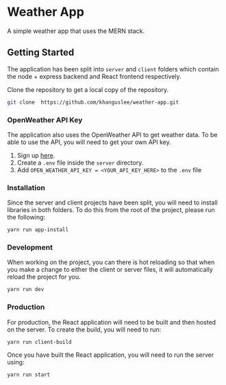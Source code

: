 # Weather App

A simple weather app that uses the MERN stack.

## Getting Started

The application has been split into `server` and `client` folders which contain the node + express backend and React frontend respectively.

Clone the repository to get a local copy of the repository.

```bash
git clone  https://github.com/khanguslee/weather-app.git
```

### OpenWeather API Key

The application also uses the OpenWeather API to get weather data. To be able to use the API, you will need to get your own API key.

1. Sign up [here](https://openweathermap.org/).
2. Create a `.env` file inside the `server` directory.
3. Add `OPEN_WEATHER_API_KEY = <YOUR_API_KEY_HERE>` to the `.env` file

### Installation

Since the server and client projects have been split, you will need to install libraries in both folders. To do this from the root of the project, please run the following:

```bash
yarn run app-install
```

### Development

When working on the project, you can there is hot reloading so that when you make a change to either the client or server files, it will automatically reload the project for you.

```bash
yarn run dev
```

### Production

For production, the React application will need to be built and then hosted on the server. To create the build, you will need to run:

```bash
yarn run client-build
```

Once you have built the React application, you will need to run the server using:

```bash
yarn run start
```
